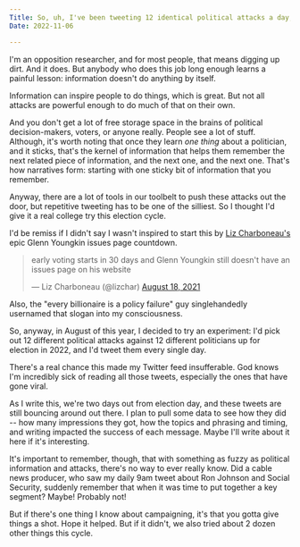 ```yaml
---
Title: So, uh, I've been tweeting 12 identical political attacks a day, every day
Date: 2022-11-06

---
```


I'm an opposition researcher, and for most people, that means digging up dirt. And it does. But anybody who does this job long enough learns a painful lesson: information doesn't do anything by itself.

Information can inspire people to do things, which is great. But not all attacks are powerful enough to do much of that on their own. 

And you don't get a lot of free storage space in the brains of political decision-makers, voters, or anyone really. People see a lot of stuff. Although, it's worth noting that once they learn *one thing* about a politician, and it sticks, that's the kernel of information that helps them remember the next related piece of information, and the next one, and the next one. That's how narratives form: starting with one sticky bit of information that you remember. 

Anyway, there are a lot of tools in our toolbelt to push these attacks out the door, but repetitive tweeting has to be one of the silliest. So I thought I'd give it a real college try this election cycle.

I'd be remiss if I didn't say I wasn't inspired to start this by [Liz Charboneau's](https://twitter.com/lizchar) epic Glenn Youngkin issues page countdown. 

<blockquote class="twitter-tweet"><p lang="en" dir="ltr">early voting starts in 30 days and Glenn Youngkin still doesn&#39;t have an issues page on his website</p>&mdash; Liz Charboneau (@lizchar) <a href="https://twitter.com/lizchar/status/1427965984749625347?ref_src=twsrc%5Etfw">August 18, 2021</a></blockquote> <script async src="https://platform.twitter.com/widgets.js" charset="utf-8"></script> 

Also, the "every billionaire is a policy failure" guy singlehandedly usernamed that slogan into my consciousness. 

So, anyway, in August of this year, I decided to try an experiment: I'd pick out 12 different political attacks against 12 different politicians up for election in 2022, and I'd tweet them every single day. 

There's a real chance this made my Twitter feed insufferable. God knows I'm incredibly sick of reading all those tweets, especially the ones that have gone viral.

As I write this, we're two days out from election day, and these tweets are still bouncing around out there. I plan to pull some data to see how they did -- how many impressions they got, how the topics and phrasing and timing, and writing impacted the success of each message. Maybe I'll write about it here if it's interesting. 

It's important to remember, though, that with something as fuzzy as political information and attacks, there's no way to ever really know. Did a cable news producer, who saw my daily 9am tweet about Ron Johnson and Social Security, suddenly remember that when it was time to put together a key segment? Maybe! Probably not! 

But if there's one thing I know about campaigning, it's that you gotta give things a shot. Hope it helped. But if it didn't, we also tried about 2 dozen other things this cycle.
